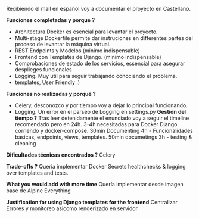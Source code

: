 
Recibiendo el mail en español voy a documentar el proyecto en Castellano.

**Funciones completadas y porqué ?**
-   Architectura Docker es esencial para levantar el proyecto.
-   Multi-stage Dockerfile permite dar instruciones en differentes partes  del proceso de levantar la máquina virtual.
-   REST Endpoints y Modelos (minimo indispensable)
-   Frontend con Templates de Django. (minimo indispensable)
-   Comprobaciones de estado de los servicios, essencial para asegurar desplieges funcionales
-   Logging. Muy util para seguir trabajando conociendo el problema.
-   templates, User Friendly :)
 
**Funciones no realizadas y porqué ?**
-   Celery, desconozco y por tiempo voy a dejar lo principal funcionando.
-   Logging. Un error en el parseo de Logging en settings.py
**Gestión del tiempo ?**
    Tras leer detenidamente el enunciado voy a seguir el timeline recomendado pero en 24h. 
    3-4h necesitadas para Docker Django corriendo y docker-compose.
    30min Documenting
    4h - Funcionalidades básicas, endpoints, views, templates.
    50min documetings
    3h - testing & cleaning
    

**Dificultades técnicas encontrados ?**
    Celery

**Trade-offs ?**
    Quería implementar Docker Secrets 
    healthchecks & logging over templates and tests.

**What you would add with more time**
    Quería implementar desde imagen base de Alpine
    Everything

**Justification for using Django templates for the frontend**
    Centralizar Errores y monitoreo asicomo renderizado en servidor

